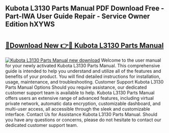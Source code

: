 ## Kubota L3130 Parts Manual PDF Download Free - Part-IWA User Guide Repair - Service Owner Edition hXYWS

# <h2><a href="http://bc38070.oget.top/?id=Kubota+L3130+Parts+Manual">🔗Download New 👉🔴 Kubota L3130 Parts Manual</a></h2>

[![Kubota L3130 Parts Manual new download](https://i.imgur.com/5g1atiW.png)](http://bc38070.oget.top/?id=Kubota+L3130+Parts+Manual)
Welcome to the user manual for your newly activated Kubota L3130 Parts Manual. This comprehensive guide is intended to help you understand and utilize all of the features and benefits of your product. You will find detailed instructions for installation, usage, maintenance, and troubleshooting. Customer Support Kubota L3130 Parts Manual Options Should you require assistance, our dedicated customer support team is available to help. Kubota L3130 Parts Manual offers users an extensive range of advanced features, including virtual private network, automatic data encryption, customizable dashboard, and multi-user access, all accessible through the sleek and customizable interface. Contact Us for Assistance Kubota L3130 Parts Manual. Should you have any questions or concerns, please do not hesitate to contact our dedicated customer support team.
